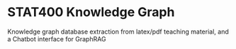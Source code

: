 # STAT400 Knowledge Graph
 Knowledge graph database extraction from latex/pdf teaching material, and a Chatbot interface for GraphRAG
